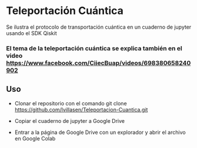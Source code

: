 # Teleportación Cuántica
Se ilustra el protocolo de transportación cuántica en un cuaderno de jupyter usando el SDK Qiskit

### El tema de la teleportación cuántica se explica también en el video https://www.facebook.com/CiiecBuap/videos/698380658240902


## Uso

- Clonar el repositorio con el comando git clone https://github.com/lvillasen/Teleportacion-Cuantica.git
 
- Copiar el cuaderno de jupyter a Google Drive
 
- Entrar a la página de Google Drive con un explorador y abrir el archivo en Google Colab
